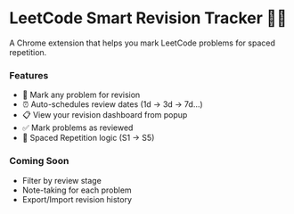 # LeetCode Smart Revision Tracker 🧠🔁

A Chrome extension that helps you mark LeetCode problems for spaced repetition.

### Features
- 🔖 Mark any problem for revision
- ⏰ Auto-schedules review dates (1d → 3d → 7d...)
- 📋 View your revision dashboard from popup
- ✅ Mark problems as reviewed
- 🎯 Spaced Repetition logic (S1 → S5)

### Coming Soon 
- Filter by review stage
- Note-taking for each problem
- Export/Import revision history
